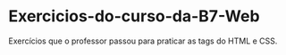 # Exercicios-do-curso-da-B7-Web
Exercícios que o professor passou para praticar as tags do HTML e CSS.

